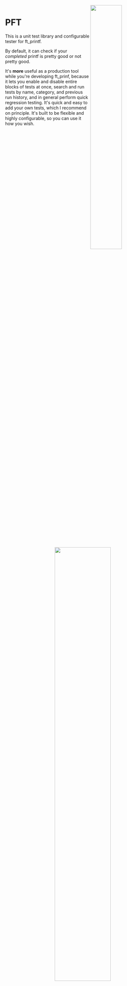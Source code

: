 <img align="right"  src="https://i.imgur.com/tpVSrBr.png" width="45%" />  

# PFT

This is a unit test library and configurable tester for ft\_printf.  

By default, it can check if your *completed* printf is pretty good or not pretty good.   

It's **more** useful as a production tool while you're developing ft\_prinf, because it lets you enable and disable entire blocks of tests at once, search and run tests by name, category, and previous run history, and in general perform quick regression testing. It's quick and easy to add your own tests, which I recommend on principle. It's built to be flexible and highly configurable, so you can use it how you wish.   

<p align="center">
  <img src="https://i.imgur.com/oFAc9EQ.png" width="60%" />
</p>

<i>I've added a lot of features recently, so if you notice any bugs let me know on slack --- @gfielder.</i>

- [Requirements](#requirements)
- [Installation](#installation)
- [Usage](#usage)
  - [Test Naming Conventions (for looking up tests)](#test-naming-conventions)
  - [Adding Tests](#adding-tests)
  - [Using PFT with LLDB or other debuggers](#using-pft-with-lldb-or-other-debuggers) 
  - [Enabling and Disabling Tests](#enabling-and-disabling-tests)
- [How It Works](#how-it-works-in-brief)
- [Advanced Options](#advanced-options)
  - [Leaks Test (BETA)](#leaks-test-beta)
  - [Filtering by recent test history](#additional-options-when-test-history-logging-is-enabled)
- [Troubleshooting](#troubleshooting)

## Requirements

You have to have a Makefile in your project directory that will compile libftprintf.a as the default make option, and your libftprintf.a has to have ft\_printf inside.

Other than this, it should be completely general to all ft\_printf projects.  

### System Requirements
Requires PHP. All 42 lab computers should have PHP installed.

# Installation

In the root of your repo, run this command:

```
git clone https://github.com/gavinfielder/pft.git pft && echo "pft/" >> .gitignore
```

***If your libft.a is separate from libftprintf.a:***   
If you include all required .o files (including your libft) in libftprintf.a, this is not necessary. If you do NOT, and require your libft separate, you must set `USE_SEPARATE_LIBFT=1` in options-config.ini. See options-config.ini, and it should be self-explanatory.  

# Usage
 - `./test help` shows some help text and usage examples  

The executable accepts the following as queries:
 - `./test moul` runs all the enabled tests whose name starts with a string, in this case 'moul'
 - `./test "d_*prec"` is a wildcard search; this one runs all the enabled tests that have start with 'd\_' and have 'prec' in the name.
 - `./test 42 84` runs (enabled) test #42 through test #84
 - `./test 42` runs test #42 (also turns on debugger compatibility mode.)
 - `./test` runs all the enabled tests
 - `./test -d [any of the above queries]` runs the selected test(s) in debugger compatibility mode.

Wildcard-based searches have an implict '\*' at the end. For example, `./test "*zeropad"` runs all the tests that have 'zeropad' anywhere in the name.

## Test Naming Conventions
These are the naming conventions currently used in the included unit\_tests.c.   
 - d, i, o, u, x, X, c, s, p, f tests start with `d_`, `i_`, `o_`, etc.
 - `%%` tests start with `pct_`
 - hh, h, l, ll tests usually have '`size`' in the name
 - L (long double) tests start with `f_L_`
 - `#` tests usually have '`af`' in the name (or '`altform`')
 - 0 (zero padding) tests usually have '`zp`' in the name
 - `-` (left justify) tests usually have '`lj`' in the name
 - `+` tests usually have '`as`' or '`allsign`' in the name
 - ' ' (space padding) tests usually have '`sp`' in the name
 - Precision tests usually have '`prec`' in the name
 - Field width tests usually have '`width`' or just '`w`' in the name
 - Simple tests usually have '`basic`' in the name
 - Tests taken from moulinette files start with `moul_`
 - The `moul_` block has subgroups `moul_d_`, `moul_i_`, `moul_o_`, etc.
 - Tests adapated from 42FileChecker have '`ftfc`' in the name   

These naming conventions are ***usually*** followed. There's a lot of tests, so making it more consistent is a huge task for another day. The first rule is the one most users will care about most, and it is consistent.  

## Disclaimer about the `moul_` tests

They are outdated. At the very least, they were taken from before the subject recently changed. ***IN ADDITION*** more tests were added to moulinette to more sections than just `%f`. Do not think that by simply passing the `moul_` block, you will pass moulinette. Multiple people have already tried this and failed.  

## Workflow with PFT

unit\_tests.c shows you all the tests that are available. Failing a test means that your output and/or return value was not the same as the libc printf. When this happens, there will be a new file, 'results.txt', that holds information about the failed test, the first line of code for the test (most of them are one line anyway), what printf printed, and what ft\_printf printed.  

### Adding Tests   
<p align="center">
  <img src="https://i.imgur.com/CGBRUTf.png" width="70%" />
</p>

You can add your own tests to unit\_tests.c, following the same format as the existing tests. You do not need to do anything except write the function in this file and re-make. The new tests will be included in the test index and can be queried the same way.    

Valid unit tests have the prototype `int  foo(void)` and return the value returned by a call to the `test` function, which has the same prototype as printf.

### Using PFT with LLDB or other debuggers
PFT compiles with debugging symbols by default, and also by default, running a single test e.g. `./test 42` turns on [debugger compatibility mode](#debugger-compatibility-mode). You can force all tests to run in debugger compatibility mode by using the `-d` command line option e.g. `./test -d nospec`. You can read more about command line options and debugger compatibility mode under [Advanced Options](#advanced-options).   

tl;dr: To use PFT with lldb, use it like this: `lldb ./test 42`.  

Of course, in order for lldb to read your own libftprintf.a, you must also use the `-g` flag in your own Makefile...

## Enabling and Disabling tests

I have provided scripts that make it easy to enable and disable tests. The scripts accept the same basic queries as the `./test` executable.  

```bash
 ./disable-test s                         # All the tests that start with 's' are disabled
 ./enable-test s_null_                    # All the tests that start with 's_null_' are enabled
 ./disable-test 42 84                     # Tests 42 to 84 are disabled
 ./disable-test && ./enable-test s        # Disables all tests except tests that start with 's'

Wildcard search:
 ./disable-test "*zeropad"      # Disables all the tests that have 'zeropad' anywhere in the name
 ./enable-test "*null*prec"     # Enables all the tests that have a 'null' followed by a 'prec'
 ./enable-test "s_*prec"        # Enables all tests that start with 's_' and have a 'prec' in the name
```

You **can** call `./enable-test` (with no arguments) to enable all tests, but keep in mind that some tests are disabled by default because if you have not implemented certain bonuses, your ft\_printf will segfault.  

enable-test and disable-test also support the `-[-|=|+][fnop]` command line options to filter by test history. See [Advanced Options](#advanced-options) for more on this.

## Disabling Return Value Check

options-config.ini includes an option to ignore return value checking. I included this because at the time of writing this, moulinette does not check return value, and from what I've seen, the return value is the #1 reason people fail a lot of PFT tests. I don't encourage ignoring the return value, but it is an option if you would like to.  

# How it works, in Brief

The Makefile creates two versions of each unit test function, one that uses ft\_printf, and one that uses printf. For each test, it redirects stdout to a file, then compares their return value. If the return value is identical, it opens both files and reads each one byte by byte until *both* reach EOF. If any single byte differs, the test fails.

# Advanced Options
- [Run Options (also command line options)](#run-options)
  - [Test History Logging](#test-history-logging)
  - [Debugger Compatibility Mode](#debugger-compatibility-mode)
  - [Timeout](#timeout)
  - [Leaks Test (BETA)](#leaks-test-beta)
  - [Fork Mode](#fork-mode)
  - [Signal Handling](#handle-signals)
- [Options in the PFT Config File](#options-in-the-pft-config-file)
  - [Default run options](#options-in-the-pft-config-file)
  - [Test outdated time](#options-in-the-pft-config-file)

## Run Options
These options are selected either in options-config.ini (to set the default run options) and/or as command line options. 

In both cases, options are processed left to right, and can override previous selections.  

| Option                                                       |  On  |  Off  | Note                                                                                          |
|--------------------------------------------------------------|------|-------|-----------------------------------------------------------------------------------------------|
| [Debugger compatibility Mode](#debugger-compatibility-mode)  | `-d` |       | default on for single tests, off otherwise                                                    |
| [Timeout](#timeout)                                          | `-t` | `-T`  | default on                                                                                    |
| [Test history logging](#test-history-logging)                | `-l` | `-L`  | default on; enables [extra options](#additional-options-when-test-history-logging-is-enabled) |
| Include disabled tests                                       | `-a` | `-A`  | default off                                                                                   |
| [Leaks test (BETA)](#leaks-test-beta)                        | `-k` | `-K`  | default off; turns off fork mode                                                              |
| [Fork mode](#fork-mode)                                      | `-x` | `-X`  | default on                                                                                    |
| [Handle Signals](#handle-signals)                            | `-s` | `-S`  | default on (non-fork mode only)                                                               |
| Print run info before tests                                  | `-i` | `-I`  | default on                                                                                    |
| Refresh test results before each run                         | `-r` | `-R`  | default on; off mean new test results are appended                                            |

### Additional options when test history logging is enabled

|                                     |     | |  Historical category       |       |
|-------------------------------------|-----|-|----------------------------|-------|
| Select only the following           | `=` | |  Recently failed tests     |  `f`  |
| Include the following               | `+` | |  Recently passed tests     |  `p`  |
| Exclude the following               | `-` | |  Outdated tests            |  `o`  |
|                                     |     | |  Tests with no history     |  `n`  |

| Option                                |  On  |  Off  | Note             |
|---------------------------------------|------|-------|------------------|
| Update test history log when complete | `-w` | `-W`  | default on       |

**examples**
 - `./test --p x` runs tests that start with 'x', but excludes tests that recently passed.
 - `./test -d=po nocrash` runs tests in debug mode that start with 'nocrash' that are either passing or outdated.
 - `./test -=f s` runs only recently failed tests that start with 's'.

### Test History Logging
On: `-l` ; Off: `-L`  Default on.  

By default, PFT will track the last time each test passes and fails, and print information about the most recent run of each test. Tests' history will also become 'outdated' if their age exceeds the value set in options-config.ini. This feature also allows selecting tests to run by whether they have recently passed or failed. See [Additional options when test history logging is enabled](#additional-options-when-test-history-logging-is-enabled).

By default, the PFT Makefile removes the test history whenever unit\_tests.c is strictly newer. This prevents the test history from becoming corrupted when you add your own tests (potentially changing the test numbers). By default the enable-test and disable-test scripts, as they modify unit\_tests.c, will trigger such removal of history.csv. There is an option in options-config.ini to disable the history removal behavior, as well as an option in each of these scripts to touch history.csv to prevent the removal trigger. Use these options at your own discretion.  

### Debugger Compatibility Mode
On: `-d`  Default off.  

Debuggers tend to only work well on single-threaded single processes, so "debugger compatibility mode" means "disable forking and multithreading". It also disables signal handling. `-d` is identical to `-XTS`. By default, debugger compatibility mode is turned on when running a single test e.g. `./test 42`.

### Timeout
On: `-t` ; Off: `-T`  Default on.  

Fails tests after a specified time interval. The timeout duration can be set in options-config.ini. Only available in fork mode.

### Leaks Test (BETA)
On: `-k` ;  Off: `-K`  Default off.  

When this option is on, a leaks test command will run after all tests are completed. This disables fork mode. Leaks test will not run when any test segfaulted or otherwise terminated abnormally (as in this case leaks can come from PFT).

The default leaks testing method is to call `leaks(1)` via `system(3)`. You can specify a different method with the `LEAKS_TEST_CMD` option in options-config.ini.  

This feature is still being tested. Do not rely on it completely.

### Fork Mode
On: `-x` ; Off: `-X`  Default on.  

By default, PFT calls ft\_printf only on forked child processes to improve stability. Turning this option off means that tests will run in a single process and a single thread. Timeout is not available when fork mode is off.

### Handle Signals
On: `-s` ; Off: `-S`  Default on.  

(only applies to non-fork mode) When this option is off, signals will not be caught by PFT and PFT will stop immediately when a test aborts abnormally. When this option is on, abnormal terminations by certain signals will be caught by PFT and tests will continue running.    

## Options in the PFT Config File

These options are defined in options-config.ini:  

| Option                                  | Description                                                                                                                                                                                                                                                                                |
|-----------------------------------------|--------------------------------------------------------------------------------------------------------------------------------------------------------------------------------------------------------------------------------------------------------------------------------------------|
| `DEFAULT_RUN_OPTIONS`                   | (string) Determines default program behavior. These are the options that are selected by default at the start of the program; they are overridden by any command line options given at execution time.                                                                                     |
| `TIMEOUT_SECONDS`                       | (float) time in seconds for a test to time out, when timeouts are enabled                                                                                                                                                                                                                  |
| `TEST_OUTDATED_TIME`                    | (long) time in seconds for a test result history to become outdated. The default is 900 (15 minutes). You can set this value to 0 to always consider tests outdated, or to 9999999 to never consider test results outdated, or anything in between.                                        |
| `MAKE_RE_ALSO_REBUILDS_LIBFTPRINTF`     | (1 or 0) if 1, `make re` will also recompile your project                                                                                                                                                                                                                                  |
| `IGNORE_RETURN_VALUE`                   | (1 or 0) When this option is 0, tests fail if ft\_printf and printf have different return values. If 1, the return value is ignored.                                                                                                                                                       | 
| `ENABLE_DISABLE_REMAKES_PFT`            | (1 or 0) When this option is 1, the enable-test and disable-test scripts also re-make PFT when finished.                                                                                                                                                                                   |
| `ENABLE_DISABLE_TOUCHES_TEST_HISTORY`   | (1 or 0) When this option is 1, the enable=test and disable-test scripts touch history.csv when finished so as to prevent a Makefile removal of the test history.                                                                                                                          |
| `REMOVE_HISTORY_WHEN_TESTS_NEW`         | (1 or 0) If this option is 1, the makefile will remove history.csv whenever unit\_tests.c is strictly newer.                                                                                                                                                                               |
| `LEAKS_TEST_CMD`                        | (C macro) The command to run at the end of the test run when the leaks test (`-k`) is selected. The default is to invoke `leaks(1)` with `system(3)`.                                                                                                                                      |
| `TEST_FAIL_LOGGING_MAXBYTES`            | (int) The maximum size of output strings to show in results.txt                                                                                                                                                                                                                            |
| `SINGLE_NUMBER_SINGLE_TEST`             | (1 or 0) When this option is 1, single numeric arguments run a single test. If 0, single numeric arguments runs all tests starting at the given number. The latter is a legacy feature, but could still be useful if you are using only your own tests and are writing them as you develop |
| `SINGLE_TEST_TURNS_ON_LLDB_COMPAT_MODE` | (1 or 0) When this option is 1 (and `SINGLE_NUMBER_SINGLE_TEST` is also 1), single numeric arguments run the requested test in [debugger compatibility mode](#debugger-compatibility-mode) unless explicitly overridden with command line options.                                         |
| `LIBFTPRINTF_DIR`                       | (path)  If you do not wish to have PFT inside your local repo, you can specify a different path for your project.                                                                                                                                                                          |

# Troubleshooting

**I tried making and got a bunch of "undefined symbol" errors**  
Are these your libft functions? If so, you probably need to follow the installation directions under 'Installation' in order to include your libft.a separately from libftprintf.a  

**Help! Wildcard search isn't working!**  
For almost all shell terminals, the `*` needs to be escaped--usually, putting a string in double quotes is sufficient, but some terminals still treat it as a shell `*` even then. You can either escape it manually '`\*`', or, to make this feature compatible with all shells, I've made **any character not valid for a C function name (alphanumeric + underscore) is now considered a wildcard**. This means instead of `\*`, you can also use `@`, or anything else your terminal doesn't recognize as a special character. The same is true for the enable-test and disable-test scripts.

### Other Issues

If something goes wrong--slack me @gfielder. I like testing, like people using good testing, and want to make this easier to use, so don't hesitate to contact me. And if you think it's a bug, let me know so I can fix it.  
 
# Contributing

I encourage everyone to contribute to this, even if it's just adding tests to the library. To do this, fork and make pull requests.   

Before making pull requests, please:

```bash
./enable-test && ./disable-test argnum && ./disable-test moul_notmandatory \
&& ./disable-test nocrash && ./disable-test moul_D && ./disable-test moul_F \
&& ./disable-test f_reserved_values_ && ./disable-test f_L_reserved_values_
```
*and if you add non-mandatory test cases or tests that can segfault, modify this block in the readme*

# Possible Future Features

I have a few ideas how to improve this:

- The unit test library could stand to be a little more consistent and concise with naming conventions. 
- There are very few tests for the `*` bonus.  
- Could add tests for the thousands separator optional format flag.
- Could add tests for the `n` specifier.

Feel free to give me suggestions, or code them yourself and make a pull request.  

# Credits

The test method itself was adapted from outdated moulinette test files a buddy gave me, from which the author was ly@42.fr. The vast majority of code was written by me. The tests prefixed moul\_ were adapted from the moulinette test files, the tests with \_ftfc\_ were adapted from 42FileChecker, and all other tests (so far) were written by me.

Also thanks to:
- [rwright](https://github.com/wright08)
- phtruong
- [osfally](https://github.com/shaparder)
- [dfonarev](https://github.com/ruv1nce)  
for various suggestions and feature motivations.


